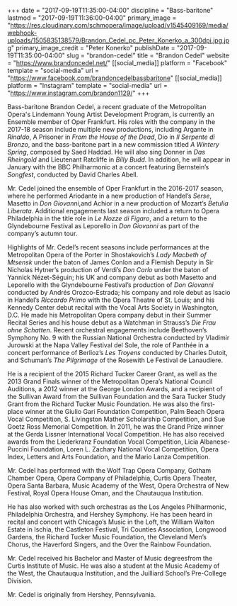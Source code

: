 +++
date = "2017-09-19T11:35:00-04:00"
discipline = "Bass-baritone"
lastmod = "2017-09-19T11:36:00-04:00"
primary_image = "https://res.cloudinary.com/schmopera/image/upload/v1545409169/media/webhook-uploads/1505835138579/Brandon_Cedel_pc_Peter_Konerko_a_300dpi.jpg.jpg"
primary_image_credit = "Peter Konerko"
publishDate = "2017-09-19T11:35:00-04:00"
slug = "brandon-cedel"
title = "Brandon Cedel"
website = "https://www.brandoncedel.net/"
[[social_media]]
platform = "Facebook"
template = "social-media"
url = "https://www.facebook.com/brandoncedelbassbaritone"
[[social_media]]
platform = "Instagram"
template = "social-media"
url = "https://www.instagram.com/brandon1129/"
+++

Bass-baritone Brandon Cedel, a recent graduate of the Metropolitan Opera's Lindemann Young Artist Development Program, is currently an Ensemble member of Oper Frankfurt. His roles with the company in the 2017-18 season include multiple new productions, including Argante in *Rinaldo*, A Prisoner in *From the House of the Dead*, Dio in *Il Serpente di Bronzo*, and the bass-baritone part in a new commission titled *A Wintery Spring*, composed by Saed Haddad. He will also sing Donner in *Das Rheingold* and Lieutenant Ratcliffe in *Billy Budd*. In addition, he will appear in January with the BBC Philharmonic at a concert featuring Bernstein’s *Songfest*, conducted by David Charles Abell.  

Mr. Cedel joined the ensemble of Oper Frankfurt in the 2016-2017 season, where he performed Ariodante in a new production of Handel’s *Serse*, Masetto in *Don Giovanni*,and Achior in a new production of Mozart’s *Betulia Liberata*. Additional engagements last season included a return to Opera Philadelphia in the title role in *Le Nozze di Figaro*, and a return to the Glyndebourne Festival as Leporello in *Don Giovanni* as part of the company’s autumn tour. 

Highlights of Mr. Cedel’s recent seasons include performances at the Metropolitan Opera of the Porter in Shostakovich’s *Lady Macbeth of Mtsensk* under the baton of James Conlon and a Flemish Deputy in Sir Nicholas Hytner’s production of Verdi’s *Don Carlo* under the baton of Yannick Nézet-Séguin; his UK and company debut as both Masetto and Leporello with the Glyndebourne Festival’s production of *Don Giovanni* conducted by Andrés Orozco-Estrada; his company and role debut as Isacio in Handel’s *Riccardo Primo* with the Opera Theatre of St. Louis; and his Kennedy Center debut recital with the Vocal Arts Society in Washington, D.C. He made his Metropolitan Opera company debut in their Summer Recital Series and his house debut as a Watchman in Strauss’s *Die Frau ohne Schatten*. Recent orchestral engagements include Beethoven’s Symphony No. 9 with the Russian National Orchestra conducted by Vladimir Jurowski at the Napa Valley Festival del Sole, the role of Panthée in a concert performance of Berlioz’s *Les Troyens* conducted by Charles Dutoit, and Schuman’s *The Pilgrimage* of the Rosewith Le Festival de Lanaudiere. 

He is a recipient of the 2015 Richard Tucker Career Grant, as well as the 2013 Grand Finals winner of the Metropolitan Opera’s National Council Auditions, a 2012 winner at the George London Awards, and a recipient of the Sullivan Award from the Sullivan Foundation and the Sara Tucker Study Grant from the Richard Tucker Music Foundation. He was also the first-place winner at the Giulio Gari Foundation Competition, Palm Beach Opera Vocal Competition, S. Livingston Mather Scholarship Competition, and Sue Goetz Ross Memorial Competition. In 2011, he was the Grand Prize winner at the Gerda Lissner International Vocal Competition. He has also received awards from the Liederkranz Foundation Vocal Competition, Licia Albanese-Puccini Foundation, Loren L. Zachary National Vocal Competition, Opera Index, Letters and Arts Foundation, and the Mario Lanza Competition.  

Mr. Cedel has performed with the Wolf Trap Opera Company, Gotham Chamber Opera, Opera Company of Philadelphia, Curtis Opera Theater, Opera Santa Barbara, Music Academy of the West, Opera Orchestra of New Festival, Royal Opera House Oman, and the Chautauqua Institution. 

He has also worked with such orchestras as the Los Angeles Philharmonic, Philadelphia Orchestra, and Hershey Symphony.  He has been heard in recital and concert with Chicago’s Music in the Loft, the William Walton Estate in Ischia, the Castleton Festival, Tri Counties Association, Longwood Gardens, the Richard Tucker Music Foundation, the Cleveland Men’s Chorus, the Haverford Singers, and the Over the Rainbow Foundation. 

Mr. Cedel received his Bachelor and Master of Music degreesfrom the Curtis Institute of Music. He was also a student at the Music Academy of the West, the Chautauqua Institution, and the Juilliard School’s Pre-College Division. 

Mr. Cedel is originally from Hershey, Pennsylvania.

